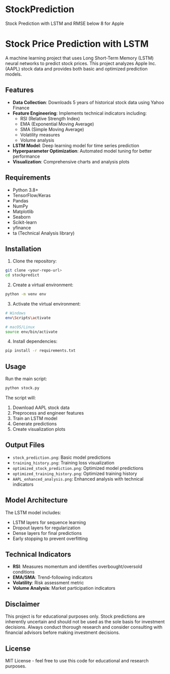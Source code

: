 # StockPrediction
Stock Prediction with LSTM and RMSE below 8 for Apple
# Stock Price Prediction with LSTM

A machine learning project that uses Long Short-Term Memory (LSTM) neural networks to predict stock prices. This project analyzes Apple Inc. (AAPL) stock data and provides both basic and optimized prediction models.

## Features

- **Data Collection**: Downloads 5 years of historical stock data using Yahoo Finance
- **Feature Engineering**: Implements technical indicators including:
  - RSI (Relative Strength Index)
  - EMA (Exponential Moving Average)
  - SMA (Simple Moving Average)
  - Volatility measures
  - Volume analysis
- **LSTM Model**: Deep learning model for time series prediction
- **Hyperparameter Optimization**: Automated model tuning for better performance
- **Visualization**: Comprehensive charts and analysis plots

## Requirements

- Python 3.8+
- TensorFlow/Keras
- Pandas
- NumPy
- Matplotlib
- Seaborn
- Scikit-learn
- yfinance
- ta (Technical Analysis library)

## Installation

1. Clone the repository:
```bash
git clone <your-repo-url>
cd stockpredict
```

2. Create a virtual environment:
```bash
python -m venv env
```

3. Activate the virtual environment:
```bash
# Windows
env\Scripts\activate

# macOS/Linux
source env/bin/activate
```

4. Install dependencies:
```bash
pip install -r requirements.txt
```

## Usage

Run the main script:
```bash
python stock.py
```

The script will:
1. Download AAPL stock data
2. Preprocess and engineer features
3. Train an LSTM model
4. Generate predictions
5. Create visualization plots

## Output Files

- `stock_prediction.png`: Basic model predictions
- `training_history.png`: Training loss visualization
- `optimized_stock_prediction.png`: Optimized model predictions
- `optimized_training_history.png`: Optimized training history
- `AAPL_enhanced_analysis.png`: Enhanced analysis with technical indicators

## Model Architecture

The LSTM model includes:
- LSTM layers for sequence learning
- Dropout layers for regularization
- Dense layers for final predictions
- Early stopping to prevent overfitting

## Technical Indicators

- **RSI**: Measures momentum and identifies overbought/oversold conditions
- **EMA/SMA**: Trend-following indicators
- **Volatility**: Risk assessment metric
- **Volume Analysis**: Market participation indicators

## Disclaimer

This project is for educational purposes only. Stock predictions are inherently uncertain and should not be used as the sole basis for investment decisions. Always conduct thorough research and consider consulting with financial advisors before making investment decisions.

## License

MIT License - feel free to use this code for educational and research purposes.
